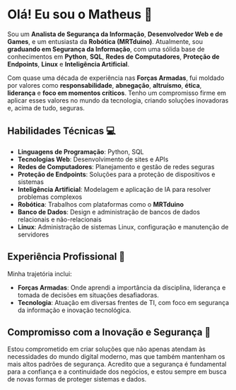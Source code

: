 # Olá! Eu sou o Matheus 👋

Sou um **Analista de Segurança da Informação**, **Desenvolvedor Web e de Games**, e um entusiasta da **Robótica (MRTduino)**. Atualmente, sou **graduando em Segurança da Informação**, com uma sólida base de conhecimentos em **Python**, **SQL**, **Redes de Computadores**, **Proteção de Endpoints**, **Linux** e **Inteligência Artificial**.

Com quase uma década de experiência nas **Forças Armadas**, fui moldado por valores como **responsabilidade**, **abnegação**, **altruísmo**, **ética**, **liderança** e **foco em momentos críticos**. Tenho um compromisso firme em aplicar esses valores no mundo da tecnologia, criando soluções inovadoras e, acima de tudo, seguras.

## Habilidades Técnicas 💻
- **Linguagens de Programação**: Python, SQL
- **Tecnologias Web**: Desenvolvimento de sites e APIs
- **Redes de Computadores**: Planejamento e gestão de redes seguras
- **Proteção de Endpoints**: Soluções para a proteção de dispositivos e sistemas
- **Inteligência Artificial**: Modelagem e aplicação de IA para resolver problemas complexos
- **Robótica**: Trabalhos com plataformas como o **MRTduino**
- **Banco de Dados**: Design e administração de bancos de dados relacionais e não-relacionais
- **Linux**: Administração de sistemas Linux, configuração e manutenção de servidores

## Experiência Profissional 🌟
Minha trajetória inclui:
- **Forças Armadas**: Onde aprendi a importância da disciplina, liderança e tomada de decisões em situações desafiadoras.
- **Tecnologia**: Atuação em diversas frentes de TI, com foco em segurança da informação e inovação tecnológica.

## Compromisso com a Inovação e Segurança 🔐
Estou comprometido em criar soluções que não apenas atendam às necessidades do mundo digital moderno, mas que também mantenham os mais altos padrões de segurança. Acredito que a segurança é fundamental para a confiança e a continuidade dos negócios, e estou sempre em busca de novas formas de proteger sistemas e dados.
